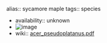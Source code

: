 alias:: sycamore maple
tags:: species

- availability:: unknown
- ![image](https://ipfs.io/ipfs/QmYy8v8eNSzzdCpcXnPck4uARhfaVQwcWXPfcPCvChkAeU)
- wiki:: [acer_pseudoplatanus.pdf](https://peach-geographical-bat-397.mypinata.cloud/ipfs/QmZKq2c9RMfce4wSi1j6hPvuR9kHJDZ6nCGnf5V1MKxwmg)